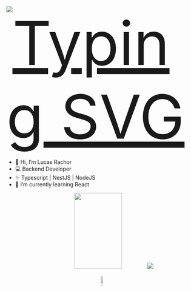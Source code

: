 <div style="display:flex; width: 100%; justify-content: flex-start">
  <a href="https://git.io/typing-svg">
    <img src="https://readme-typing-svg.herokuapp.com/?center=true&vCenter=true&color=ffffff&lines=Hello,%20+my+name+is+Lucas+Silva+Rachor;Welcome!+:)" alt="Typing SVG" style="font-size: 160px" >
  </a>
</div>


- 👋 Hi, I’m Lucas Rachor
- 💻 Backend Developer
- ✨ Typescript | NestJS | NodeJS
- 🌱 I’m currently learning React

<div width="100%" align="center" justify="center">
  <img width="50%" height="200px" src="https://github-readme-stats.vercel.app/api?username=LucasRachor&show_icons=true&theme=material-palenight" />
  <img src="https://github-readme-stats.vercel.app/api/top-langs/?username=LucasRachor&theme=material-palenight&size_weight=1.0&count_weight=1.0" />
  <br/>
  <br/>
  <a href="https://www.linkedin.com/in/lucas-rachor-16b52a292/">
  <img width="10%" height="25px" src="https://img.shields.io/badge/linkedin-%230077B5.svg?style=for-the-badge&logo=linkedin&logoColor=white" />
    <a/>
</div>


